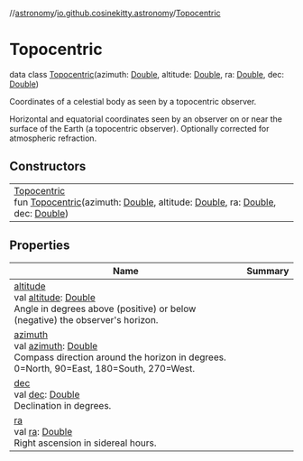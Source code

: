 //[astronomy](../../../index.md)/[io.github.cosinekitty.astronomy](../index.md)/[Topocentric](index.md)

# Topocentric

data class [Topocentric](index.md)(azimuth: [Double](https://kotlinlang.org/api/latest/jvm/stdlib/kotlin-stdlib/kotlin/-double/index.html), altitude: [Double](https://kotlinlang.org/api/latest/jvm/stdlib/kotlin-stdlib/kotlin/-double/index.html), ra: [Double](https://kotlinlang.org/api/latest/jvm/stdlib/kotlin-stdlib/kotlin/-double/index.html), dec: [Double](https://kotlinlang.org/api/latest/jvm/stdlib/kotlin-stdlib/kotlin/-double/index.html))

Coordinates of a celestial body as seen by a topocentric observer.

Horizontal and equatorial coordinates seen by an observer on or near the surface of the Earth (a topocentric observer). Optionally corrected for atmospheric refraction.

## Constructors

| | |
|---|---|
| [Topocentric](-topocentric.md)<br>fun [Topocentric](-topocentric.md)(azimuth: [Double](https://kotlinlang.org/api/latest/jvm/stdlib/kotlin-stdlib/kotlin/-double/index.html), altitude: [Double](https://kotlinlang.org/api/latest/jvm/stdlib/kotlin-stdlib/kotlin/-double/index.html), ra: [Double](https://kotlinlang.org/api/latest/jvm/stdlib/kotlin-stdlib/kotlin/-double/index.html), dec: [Double](https://kotlinlang.org/api/latest/jvm/stdlib/kotlin-stdlib/kotlin/-double/index.html)) |

## Properties

| Name | Summary |
|---|---|
| [altitude](altitude.md)<br>val [altitude](altitude.md): [Double](https://kotlinlang.org/api/latest/jvm/stdlib/kotlin-stdlib/kotlin/-double/index.html)<br>Angle in degrees above (positive) or below (negative) the observer's horizon. |
| [azimuth](azimuth.md)<br>val [azimuth](azimuth.md): [Double](https://kotlinlang.org/api/latest/jvm/stdlib/kotlin-stdlib/kotlin/-double/index.html)<br>Compass direction around the horizon in degrees. 0=North, 90=East, 180=South, 270=West. |
| [dec](dec.md)<br>val [dec](dec.md): [Double](https://kotlinlang.org/api/latest/jvm/stdlib/kotlin-stdlib/kotlin/-double/index.html)<br>Declination in degrees. |
| [ra](ra.md)<br>val [ra](ra.md): [Double](https://kotlinlang.org/api/latest/jvm/stdlib/kotlin-stdlib/kotlin/-double/index.html)<br>Right ascension in sidereal hours. |
